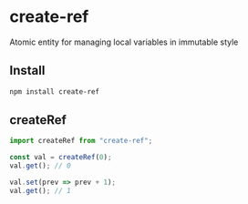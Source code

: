# create-ref

Atomic entity for managing local variables in immutable style

## Install

```bash
npm install create-ref
```

## createRef

```javascript
import createRef from "create-ref";

const val = createRef(0);
val.get(); // 0

val.set(prev => prev + 1);
val.get(); // 1
```
